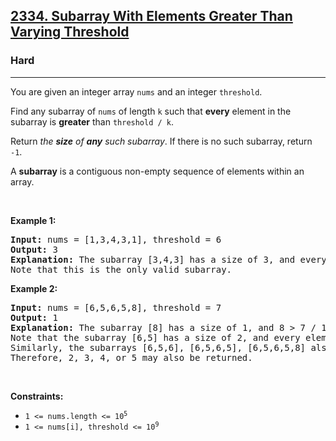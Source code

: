 <h2><a href="https://leetcode.com/problems/subarray-with-elements-greater-than-varying-threshold/">2334. Subarray With Elements Greater Than Varying Threshold</a></h2><h3>Hard</h3><hr><div><p>You are given an integer array <code>nums</code> and an integer <code>threshold</code>.</p>

<p>Find any subarray of <code>nums</code> of length <code>k</code> such that <strong>every</strong> element in the subarray is <strong>greater</strong> than <code>threshold / k</code>.</p>

<p>Return<em> the <strong>size</strong> of <strong>any</strong> such subarray</em>. If there is no such subarray, return <code>-1</code>.</p>

<p>A <strong>subarray</strong> is a contiguous non-empty sequence of elements within an array.</p>

<p>&nbsp;</p>
<p><strong>Example 1:</strong></p>

<pre><strong>Input:</strong> nums = [1,3,4,3,1], threshold = 6
<strong>Output:</strong> 3
<strong>Explanation:</strong> The subarray [3,4,3] has a size of 3, and every element is greater than 6 / 3 = 2.
Note that this is the only valid subarray.
</pre>

<p><strong>Example 2:</strong></p>

<pre><strong>Input:</strong> nums = [6,5,6,5,8], threshold = 7
<strong>Output:</strong> 1
<strong>Explanation:</strong> The subarray [8] has a size of 1, and 8 &gt; 7 / 1 = 7. So 1 is returned.
Note that the subarray [6,5] has a size of 2, and every element is greater than 7 / 2 = 3.5. 
Similarly, the subarrays [6,5,6], [6,5,6,5], [6,5,6,5,8] also satisfy the given conditions.
Therefore, 2, 3, 4, or 5 may also be returned.</pre>

<p>&nbsp;</p>
<p><strong>Constraints:</strong></p>

<ul>
	<li><code>1 &lt;= nums.length &lt;= 10<sup>5</sup></code></li>
	<li><code>1 &lt;= nums[i], threshold &lt;= 10<sup>9</sup></code></li>
</ul>
</div>
